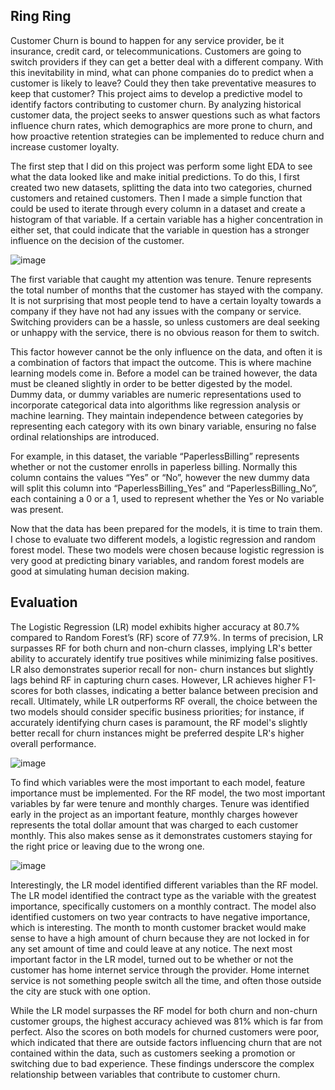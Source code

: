 ## Ring Ring

Customer Churn is bound to happen for any service provider, be it insurance, credit
card, or telecommunications. Customers are going to switch providers if they can get a
better deal with a different company. With this inevitability in mind, what can phone
companies do to predict when a customer is likely to leave? Could they then take
preventative measures to keep that customer? This project aims to develop a predictive
model to identify factors contributing to customer churn. By analyzing historical customer
data, the project seeks to answer questions such as what factors influence churn rates,
which demographics are more prone to churn, and how proactive retention strategies can
be implemented to reduce churn and increase customer loyalty.

The first step that I did on this project was perform some light EDA to see what the data
looked like and make initial predictions. To do this, I first created two new datasets,
splitting the data into two categories, churned customers and retained customers. Then I
made a simple function that could be used to iterate through every column in a dataset
and create a histogram of that variable. If a certain variable has a higher concentration in
either set, that could indicate that the variable in question has a stronger influence on the
decision of the customer.

![image](https://github.com/JamesPatalan/DSC680_Portfolio/assets/101024165/978f9367-f39b-435e-ab94-d7e1420e1e1b)

The first variable that caught my attention was tenure. Tenure represents the total
number of months that the customer has stayed with the company. It is not surprising that
most people tend to have a certain loyalty towards a company if they have not had any
issues with the company or service. Switching providers can be a hassle, so unless
customers are deal seeking or unhappy with the service, there is no obvious reason for
them to switch.

This factor however cannot be the only influence on the data, and often it is a
combination of factors that impact the outcome. This is where machine learning models
come in. Before a model can be trained however, the data must be cleaned slightly in order
to be better digested by the model. Dummy data, or dummy variables are numeric
representations used to incorporate categorical data into algorithms like regression
analysis or machine learning. They maintain independence between categories by
representing each category with its own binary variable, ensuring no false ordinal
relationships are introduced.

For example, in this dataset, the variable “PaperlessBilling” represents whether or
not the customer enrolls in paperless billing. Normally this column contains the values
“Yes” or “No”, however the new dummy data will split this column into
“PaperlessBilling_Yes” and “PaperlessBilling_No”, each containing a 0 or a 1, used to
represent whether the Yes or No variable was present.

Now that the data has been prepared for the models, it is time to train them. I chose
to evaluate two different models, a logistic regression and random forest model. These two
models were chosen because logistic regression is very good at predicting binary
variables, and random forest models are good at simulating human decision making.

## Evaluation

The Logistic Regression (LR) model exhibits higher accuracy at 80.7% compared to
Random Forest’s (RF) score of 77.9%. In terms of precision, LR surpasses RF for both
churn and non-churn classes, implying LR's better ability to accurately identify true
positives while minimizing false positives. LR also demonstrates superior recall for non-
churn instances but slightly lags behind RF in capturing churn cases. However, LR
achieves higher F1-scores for both classes, indicating a better balance between precision
and recall. Ultimately, while LR outperforms RF overall, the choice between the two
models should consider specific business priorities; for instance, if accurately identifying
churn cases is paramount, the RF model's slightly better recall for churn instances might
be preferred despite LR's higher overall performance.

![image](https://github.com/JamesPatalan/DSC680_Portfolio/assets/101024165/dbe1ef6c-388c-401b-82d5-831092d8b2b0)

To find which variables were the most important to each model, feature importance
must be implemented. For the RF model, the two most important variables by far were
tenure and monthly charges. Tenure was identified early in the project as an important
feature, monthly charges however represents the total dollar amount that was charged to
each customer monthly. This also makes sense as it demonstrates customers staying for
the right price or leaving due to the wrong one.

![image](https://github.com/JamesPatalan/DSC680_Portfolio/assets/101024165/87e3d19e-a386-49a9-ab8f-b8bca08f77dd)

Interestingly, the LR model identified different variables than the RF model. The LR model
identified the contract type as the variable with the greatest importance, specifically
customers on a monthly contract. The model also identified customers on two year
contracts to have negative importance, which is interesting. The month to month customer
bracket would make sense to have a high amount of churn because they are not locked in
for any set amount of time and could leave at any notice. The next most important factor in
the LR model, turned out to be whether or not the customer has home internet service
through the provider. Home internet service is not something people switch all the time,
and often those outside the city are stuck with one option.

While the LR model surpasses the RF model for both churn and non-churn customer groups, the
highest accuracy achieved was 81% which is far from perfect. Also the scores on both models
for churned customers were poor, which indicated that there are outside factors influencing
churn that are not contained within the data, such as customers seeking a promotion or switching
due to bad experience. These findings underscore the complex relationship between variables that
contribute to customer churn.

